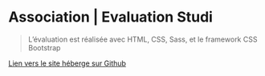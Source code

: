 # Association | Evaluation Studi

> L’évaluation est réalisée avec HTML, CSS, Sass, et le framework CSS Bootstrap

[Lien vers le site héberge sur Github](https://dima-mcarrow.github.io/Association/)
